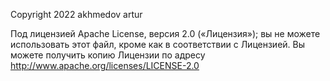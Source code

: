 Copyright 2022 akhmedov artur

   Под лицензией Apache License, версия 2.0 («Лицензия»);
   вы не можете использовать этот файл, кроме как в соответствии с Лицензией.
   Вы можете получить копию Лицензии по адресу
       http://www.apache.org/licenses/LICENSE-2.0